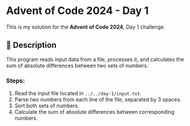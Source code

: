 # Advent of Code 2024 - Day 1

This is my solution for the **Advent of Code 2024**, Day 1 challenge.

## 📝 Description

This program reads input data from a file, processes it, and calculates the sum of absolute differences between two sets of numbers.

### Steps:
1. Read the input file located in `../../day-1/input.txt`.
2. Parse two numbers from each line of the file, separated by 3 spaces.
3. Sort both sets of numbers.
4. Calculate the sum of absolute differences between corresponding numbers.